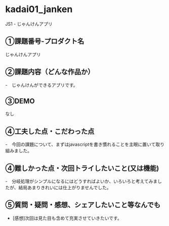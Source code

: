 # kadai01_janken
JS1 - じゃんけんアプリ

## ①課題番号-プロダクト名
じゃんけんアプリ

## ②課題内容（どんな作品か）
-　じゃんけんができるアプリです。

## ③DEMO
なし

## ④工夫した点・こだわった点
-　今回の課題について、まずはjavascriptを書き慣れることを主眼に置いて取り組みました。


## ④難しかった点・次回トライしたいこと(又は機能)
-　分岐処理がシンプルになるにはどうすればよいか、いろいろと考えてみましたが、結局あまりきれいには仕上がりませんでした。

## ⑤質問・疑問・感想、シェアしたいこと等なんでも
- [感想]次回は見た目も含めて充実させていきたいです。
  
